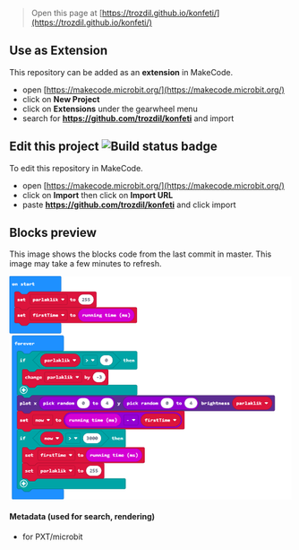 
> Open this page at [https://trozdil.github.io/konfeti/](https://trozdil.github.io/konfeti/)

## Use as Extension

This repository can be added as an **extension** in MakeCode.

* open [https://makecode.microbit.org/](https://makecode.microbit.org/)
* click on **New Project**
* click on **Extensions** under the gearwheel menu
* search for **https://github.com/trozdil/konfeti** and import

## Edit this project ![Build status badge](https://github.com/trozdil/konfeti/workflows/MakeCode/badge.svg)

To edit this repository in MakeCode.

* open [https://makecode.microbit.org/](https://makecode.microbit.org/)
* click on **Import** then click on **Import URL**
* paste **https://github.com/trozdil/konfeti** and click import

## Blocks preview

This image shows the blocks code from the last commit in master.
This image may take a few minutes to refresh.

![A rendered view of the blocks](https://github.com/trozdil/konfeti/raw/master/.github/makecode/blocks.png)

#### Metadata (used for search, rendering)

* for PXT/microbit
<script src="https://makecode.com/gh-pages-embed.js"></script><script>makeCodeRender("{{ site.makecode.home_url }}", "{{ site.github.owner_name }}/{{ site.github.repository_name }}");</script>
